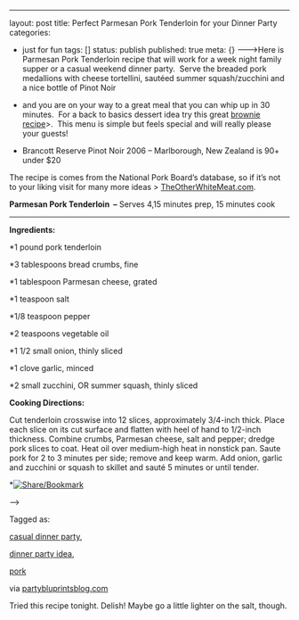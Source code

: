 ---
layout: post
title: Perfect Parmesan Pork Tenderloin for your Dinner Party
categories: 
- just for fun
tags: []
status: publish
published: true
meta: {}
--->Here is Parmesan Pork Tenderloin recipe that will work for a week night family supper or a casual weekend dinner party.  Serve the breaded pork medallions with cheese tortellini, sautéed summer squash/zucchini and a nice bottle of Pinot Noir
* and you are on your way to a great meal that you can whip up in 30 minutes.  For a back to basics dessert idea try this great
[brownie recipe](http://www.partybluprintsblog.com/the-menu/dessert/the-brownie-is-1-for-back-to-basics-entertaining)>.  This menu is simple but feels special and will really please your guests!

* Brancott Reserve Pinot Noir 2006 – Marlborough, New Zealand is 90+ under $20

The recipe is comes from the National Pork Board’s database, so if it’s not to your liking visit for many more ideas > 
[TheOtherWhiteMeat.com](http://www.theotherwhitemeat.com/Recipes.aspx).

**Parmesan Pork Tenderloin  –**
Serves 4,15 minutes prep, 15 minutes cook


****

**Ingredients:**

*1 pound pork tenderloin


*3 tablespoons bread crumbs, fine


*1 tablespoon Parmesan cheese, grated


*1 teaspoon salt


*1/8 teaspoon pepper


*2 teaspoons vegetable oil


*1 1/2 small onion, thinly sliced


*1 clove garlic, minced


*2 small zucchini, OR summer squash, thinly sliced

**Cooking Directions:**

Cut tenderloin crosswise into 12 slices, approximately 3/4-inch thick. Place each slice on its cut surface and flatten with heel of hand to 1/2-inch thickness. Combine crumbs, Parmesan cheese, salt and pepper; dredge pork slices to coat. Heat oil over medium-high heat in nonstick pan. Saute pork for 2 to 3 minutes per side; remove and keep warm. Add onion, garlic and zucchini or squash to skillet and sauté 5 minutes or until tender.


*[![Share/Bookmark](http://www.partybluprintsblog.com/wp-content/plugins/add-to-any/share_save_171_16.png)](http://www.addtoany.com/share_save?linkurl=http%3A%2F%2Fwww.partybluprintsblog.com%2Fthe-menu%2Fmain%2Fperfect-parmesan-pork-for-your-dinner-party&linkname=Perfect%20Parmesan%20Pork%20For%20Your%20Dinner%20Party%21)
			
 -->
					
Tagged as:
						
[casual dinner party](http://www.partybluprintsblog.com/tag/casual-dinner-party), 
						
[dinner party idea](http://www.partybluprintsblog.com/tag/dinner-party-idea), 
						
[pork](http://www.partybluprintsblog.com/tag/pork)


via 
[partybluprintsblog.com](http://www.partybluprintsblog.com/the-menu/main/perfect-parmesan-pork-for-your-dinner-party)
    
Tried this recipe tonight.  Delish!  Maybe go a little lighter on the salt, though.
